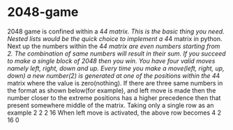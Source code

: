 # 2048-game
2048 game is confined within a 4*4 matrix. This is the basic thing you need. Nested lists would
be the quick choice to implement a 4*4 matrix in python. Next up the numbers within the 4*4
matrix are even numbers starting from 2. The combination of same numbers will result in their
sum. If you succeed to make a single block of 2048 then you win. You have four valid moves
namely left, right, down and up. Every time you make a move(left, right, up, down) a new
number(2) is generated at one of the positions within the 4*4 matrix where the value is
zero(nothing). If there are three same numbers in the format as shown below(for example), and
left move is made then the number closer to the extreme positions has a higher precedence then
that present somewhere middle of the matrix.
Taking only a single row as an example
2 2 2 16
When left move is activated, the above row becomes
4 2 16 0
